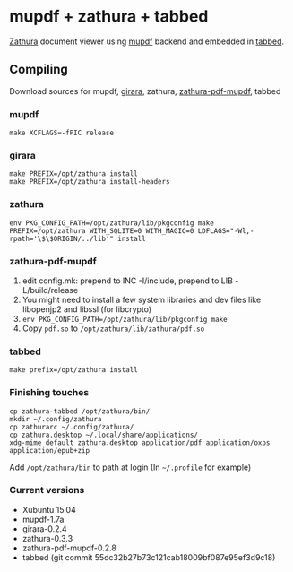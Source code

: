 # mupdf + zathura + tabbed

[Zathura](https://pwmt.org/projects/zathura) document viewer using [mupdf](http://mupdf.com) backend and embedded in [tabbed](http://tools.suckless.org/tabbed).

## Compiling

Download sources for mupdf, [girara](https://pwmt.org/projects/girara), zathura, [zathura-pdf-mupdf](https://pwmt.org/projects/zathura-pdf-mupdf), tabbed

### mupdf

`make XCFLAGS=-fPIC release`

### girara

```
make PREFIX=/opt/zathura install
make PREFIX=/opt/zathura install-headers
```

### zathura

`env PKG_CONFIG_PATH=/opt/zathura/lib/pkgconfig make PREFIX=/opt/zathura WITH_SQLITE=0 WITH_MAGIC=0 LDFLAGS="-Wl,-rpath='\$\$ORIGIN/../lib'" install`

### zathura-pdf-mupdf

1. edit config.mk: prepend to INC -I<mupdf>/include, prepend to LIB -L<mupdf>/build/release
2. You might need to install a few system libraries and dev files like libopenjp2 and libssl (for libcrypto)
3. `env PKG_CONFIG_PATH=/opt/zathura/lib/pkgconfig make`
4. Copy `pdf.so` to `/opt/zathura/lib/zathura/pdf.so`

### tabbed

`make prefix=/opt/zathura install`

### Finishing touches

```
cp zathura-tabbed /opt/zathura/bin/
mkdir ~/.config/zathura
cp zathurarc ~/.config/zathura/
cp zathura.desktop ~/.local/share/applications/
xdg-mime default zathura.desktop application/pdf application/oxps application/epub+zip
```

Add `/opt/zathura/bin` to path at login (In `~/.profile` for example)

### Current versions

 - Xubuntu 15.04
 - mupdf-1.7a
 - girara-0.2.4
 - zathura-0.3.3
 - zathura-pdf-mupdf-0.2.8
 - tabbed (git commit 55dc32b27b73c121cab18009bf087e95ef3d9c18)

